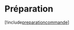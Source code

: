 # Préparation

[!include[preparationcommande](preparation.preparationcommande.autogen.md)]












